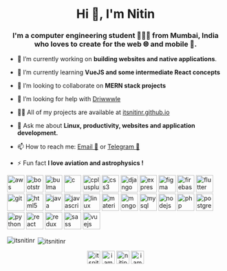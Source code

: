 <h1 align="center">Hi 👋, I'm Nitin</h1>
<h3 align="center">I'm a computer engineering student 👨🏻‍💻 from Mumbai, India who loves to create for the web 🌐 and mobile 📱.</h3>

- 🔭 I’m currently working on **building websites and native applications**.

- 🌱 I’m currently learning **VueJS and some intermediate React concepts**

- 👯 I’m looking to collaborate on **MERN stack projects**

- 🤝 I’m looking for help with [Driwwwle](https://github.com/itsnitinr/driwwwle/)

- 👨‍💻 All of my projects are available at [itsnitinr.github.io](itsnitinr.github.io)

- 💬 Ask me about **Linux, productivity, websites and application development.**

- 📫 How to reach me: [Email 📧](mailto:nitinranganath@gmail.com) or [Telegram 💬](https://t.me/itsnitinr)

- ⚡ Fun fact **I love aviation and astrophysics !**

<p align="left"><img src="https://devicons.github.io/devicon/devicon.git/icons/amazonwebservices/amazonwebservices-original-wordmark.svg" alt="aws" width="40" height="40"/> <img src="https://devicons.github.io/devicon/devicon.git/icons/bootstrap/bootstrap-plain.svg" alt="bootstrap" width="40" height="40"/> <img src="https://raw.githubusercontent.com/gilbarbara/logos/804dc257b59e144eaca5bc6ffd16949752c6f789/logos/bulma.svg" alt="bulma" width="40" height="40"/> <img src="https://devicons.github.io/devicon/devicon.git/icons/c/c-original.svg" alt="c" width="40" height="40"/> <img src="https://devicons.github.io/devicon/devicon.git/icons/cplusplus/cplusplus-original.svg" alt="cplusplus" width="40" height="40"/> <img src="https://devicons.github.io/devicon/devicon.git/icons/css3/css3-original-wordmark.svg" alt="css3" width="40" height="40"/> <img src="https://devicons.github.io/devicon/devicon.git/icons/django/django-original.svg" alt="django" width="40" height="40"/> <img src="https://devicons.github.io/devicon/devicon.git/icons/express/express-original-wordmark.svg" alt="express" width="40" height="40"/> <img src="https://www.vectorlogo.zone/logos/figma/figma-icon.svg" alt="figma" width="40" height="40"/> <img src="https://www.vectorlogo.zone/logos/firebase/firebase-icon.svg" alt="firebase" width="40" height="40"/> <img src="https://www.vectorlogo.zone/logos/flutterio/flutterio-icon.svg" alt="flutter" width="40" height="40"/> <img src="https://www.vectorlogo.zone/logos/git-scm/git-scm-icon.svg" alt="git" width="40" height="40"/> <img src="https://devicons.github.io/devicon/devicon.git/icons/html5/html5-original-wordmark.svg" alt="html5" width="40" height="40"/> <img src="https://devicons.github.io/devicon/devicon.git/icons/java/java-original-wordmark.svg" alt="java" width="40" height="40"/> <img src="https://devicons.github.io/devicon/devicon.git/icons/javascript/javascript-original.svg" alt="javascript" width="40" height="40"/> <img src="https://devicons.github.io/devicon/devicon.git/icons/linux/linux-original.svg" alt="linux" width="40" height="40"/> <img src="https://raw.githubusercontent.com/prplx/svg-logos/5585531d45d294869c4eaab4d7cf2e9c167710a9/svg/materialize.svg" alt="materialize" width="40" height="40"/> <img src="https://devicons.github.io/devicon/devicon.git/icons/mongodb/mongodb-original-wordmark.svg" alt="mongodb" width="40" height="40"/> <img src="https://devicons.github.io/devicon/devicon.git/icons/mysql/mysql-original-wordmark.svg" alt="mysql" width="40" height="40"/> <img src="https://devicons.github.io/devicon/devicon.git/icons/nodejs/nodejs-original-wordmark.svg" alt="nodejs" width="40" height="40"/> <img src="https://devicons.github.io/devicon/devicon.git/icons/php/php-original.svg" alt="php" width="40" height="40"/> <img src="https://devicons.github.io/devicon/devicon.git/icons/postgresql/postgresql-original-wordmark.svg" alt="postgresql" width="40" height="40"/> <img src="https://devicons.github.io/devicon/devicon.git/icons/python/python-original.svg" alt="python" width="40" height="40"/> <img src="https://devicons.github.io/devicon/devicon.git/icons/react/react-original-wordmark.svg" alt="react" width="40" height="40"/> <img src="https://devicons.github.io/devicon/devicon.git/icons/redux/redux-original.svg" alt="redux" width="40" height="40"/> <img src="https://devicons.github.io/devicon/devicon.git/icons/sass/sass-original.svg" alt="sass" width="40" height="40"/> <img src="https://devicons.github.io/devicon/devicon.git/icons/vuejs/vuejs-original-wordmark.svg" alt="vuejs" width="40" height="40"/></p><p><img align="left" src="https://github-readme-stats.vercel.app/api/top-langs/?username=itsnitinr&layout=compact&hide=html" alt="itsnitinr" /></p>

<p>&nbsp;<img align="center" src="https://github-readme-stats.vercel.app/api?username=itsnitinr&show_icons=true" alt="itsnitinr" /></p>

<p align="center">
<a href="https://codepen.io/itsnitinr" target="blank"><img align="center" src="https://cdn.jsdelivr.net/npm/simple-icons@3.0.1/icons/codepen.svg" alt="itsnitinr" height="30" width="30" /></a>
<a href="https://twitter.com/iamnitinr" target="blank"><img align="center" src="https://cdn.jsdelivr.net/npm/simple-icons@3.0.1/icons/twitter.svg" alt="iamnitinr" height="30" width="30" /></a>
<a href="https://linkedin.com/in/nitin-ranganath-35b4611b0/" target="blank"><img align="center" src="https://cdn.jsdelivr.net/npm/simple-icons@3.0.1/icons/linkedin.svg" alt="nitin-ranganath-35b4611b0/" height="30" width="30" /></a>
<a href="https://instagram.com/iamnitinr" target="blank"><img align="center" src="https://cdn.jsdelivr.net/npm/simple-icons@3.0.1/icons/instagram.svg" alt="iamnitinr" height="30" width="30" /></a>
</p>
